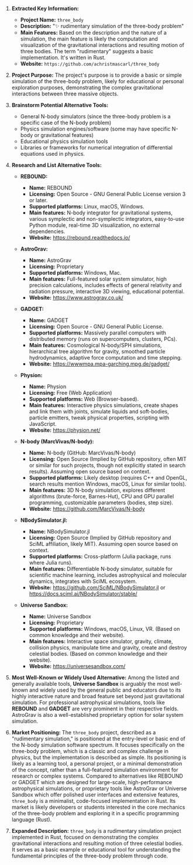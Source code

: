 1.  **Extracted Key Information:**
    *   **Project Name:** `three_body`
    *   **Description:** "✨ rudimentary simulation of the three-body problem"
    *   **Main Features:** Based on the description and the nature of a simulation, the main feature is likely the computation and visualization of the gravitational interactions and resulting motion of three bodies. The term "rudimentary" suggests a basic implementation. It's written in Rust.
    *   **Website:** `https://github.com/achristmascarl/three_body`

2.  **Project Purpose:**
    The project's purpose is to provide a basic or simple simulation of the three-body problem, likely for educational or personal exploration purposes, demonstrating the complex gravitational interactions between three massive objects.

3.  **Brainstorm Potential Alternative Tools:**
    *   General N-body simulators (since the three-body problem is a specific case of the N-body problem)
    *   Physics simulation engines/software (some may have specific N-body or gravitational features)
    *   Educational physics simulation tools
    *   Libraries or frameworks for numerical integration of differential equations used in physics.

4.  **Research and List Alternative Tools:**

    *   **REBOUND:**
        *   **Name:** REBOUND
        *   **Licensing:** Open Source - GNU General Public License version 3 or later.
        *   **Supported platforms:** Linux, macOS, Windows.
        *   **Main features:** N-body integrator for gravitational systems, various symplectic and non-symplectic integrators, easy-to-use Python module, real-time 3D visualization, no external dependencies.
        *   **Website:** https://rebound.readthedocs.io/

    *   **AstroGrav:**
        *   **Name:** AstroGrav
        *   **Licensing:** Proprietary
        *   **Supported platforms:** Windows, Mac.
        *   **Main features:** Full-featured solar system simulator, high precision calculations, includes effects of general relativity and radiation pressure, interactive 3D viewing, educational potential.
        *   **Website:** https://www.astrograv.co.uk/

    *   **GADGET:**
        *   **Name:** GADGET
        *   **Licensing:** Open Source - GNU General Public License.
        *   **Supported platforms:** Massively parallel computers with distributed memory (runs on supercomputers, clusters, PCs).
        *   **Main features:** Cosmological N-body/SPH simulations, hierarchical tree algorithm for gravity, smoothed particle hydrodynamics, adaptive force computation and time stepping.
        *   **Website:** https://wwwmpa.mpa-garching.mpg.de/gadget/

    *   **Physion:**
        *   **Name:** Physion
        *   **Licensing:** Free (Web Application)
        *   **Supported platforms:** Web (Browser-based).
        *   **Main features:** Interactive physics simulations, create shapes and link them with joints, simulate liquids and soft-bodies, particle emitters, tweak physical properties, scripting with JavaScript.
        *   **Website:** https://physion.net/

    *   **N-body (MarcVivas/N-body):**
        *   **Name:** N-body (GitHub: MarcVivas/N-body)
        *   **Licensing:** Open Source (Implied by GitHub repository, often MIT or similar for such projects, though not explicitly stated in search results). Assuming open source based on context.
        *   **Supported platforms:** Likely desktop (requires C++ and OpenGL, search results mention Windows, macOS, Linux for similar tools).
        *   **Main features:** 3D N-body simulation, explores different algorithms (brute-force, Barnes-Hut), CPU and GPU parallel programming, customizable parameters (bodies, step size).
        *   **Website:** https://github.com/MarcVivas/N-body

    *   **NBodySimulator.jl:**
        *   **Name:** NBodySimulator.jl
        *   **Licensing:** Open Source (Implied by GitHub repository and SciML affiliation, likely MIT). Assuming open source based on context.
        *   **Supported platforms:** Cross-platform (Julia package, runs where Julia runs).
        *   **Main features:** Differentiable N-body simulator, suitable for scientific machine learning, includes astrophysical and molecular dynamics, integrates with SciML ecosystem.
        *   **Website:** https://github.com/SciML/NBodySimulator.jl or https://docs.sciml.ai/NBodySimulator/stable/

    *   **Universe Sandbox:**
        *   **Name:** Universe Sandbox
        *   **Licensing:** Proprietary
        *   **Supported platforms:** Windows, macOS, Linux, VR. (Based on common knowledge and their website).
        *   **Main features:** Interactive space simulator, gravity, climate, collision physics, manipulate time and gravity, create and destroy celestial bodies. (Based on common knowledge and their website).
        *   **Website:** https://universesandbox.com/

5.  **Most Well-Known or Widely Used Alternative:**
    Among the listed and generally available tools, **Universe Sandbox** is arguably the most well-known and widely used by the general public and educators due to its highly interactive nature and broad feature set beyond just gravitational simulation. For professional astrophysical simulations, tools like **REBOUND** and **GADGET** are very prominent in their respective fields. AstroGrav is also a well-established proprietary option for solar system simulation.

6.  **Market Positioning:**
    The `three_body` project, described as a "rudimentary simulation," is positioned at the entry-level or basic end of the N-body simulation software spectrum. It focuses specifically on the three-body problem, which is a classic and complex challenge in physics, but the implementation is described as simple. Its positioning is likely as a learning tool, a personal project, or a minimal demonstration of the concept, rather than a full-featured simulation environment for research or complex systems. Compared to alternatives like REBOUND or GADGET which are designed for large-scale, high-performance astrophysical simulations, or proprietary tools like AstroGrav or Universe Sandbox which offer polished user interfaces and extensive features, `three_body` is a minimalist, code-focused implementation in Rust. Its market is likely developers or students interested in the core mechanics of the three-body problem and exploring it in a specific programming language (Rust).

7.  **Expanded Description:**
    `three_body` is a rudimentary simulation project implemented in Rust, focused on demonstrating the complex gravitational interactions and resulting motion of three celestial bodies. It serves as a basic example or educational tool for understanding the fundamental principles of the three-body problem through code.